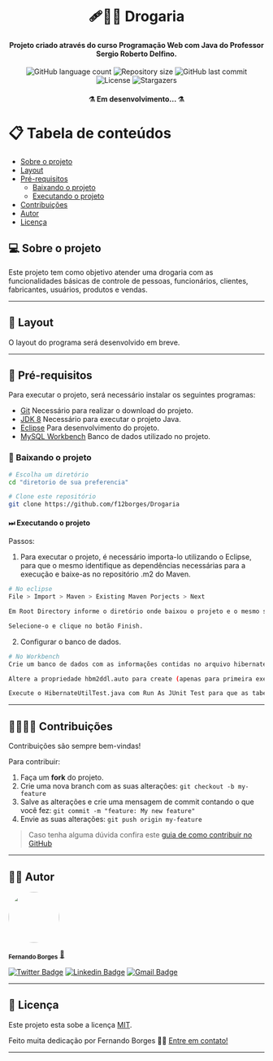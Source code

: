 <h1 align="center">
     🩹💊💉 Drogaria
</h1>

<h4 align="center">
    Projeto criado através do curso Programação Web com Java do Professor Sergio Roberto Delfino.
</h4>

<p align="center">
  <img alt="GitHub language count" src="https://img.shields.io/github/languages/count/f12borges/Drogaria">
  <img alt="Repository size" src="https://img.shields.io/github/repo-size/f12borges/Drogaria?color=yellow">
  <img alt="GitHub last commit" src="https://img.shields.io/github/last-commit/f12borges/Drogaria?color=red">    
  <img alt="License" src="https://img.shields.io/github/license/f12borges/Drogaria?color=brightgreen">
  <img alt="Stargazers" src="https://img.shields.io/github/stars/f12borges/Drogaria?style=social">
  </p>

<h4 align="center">
	⚗ Em desenvolvimento... ⚗
</h4>


📋 Tabela de conteúdos
=================
<!--ts-->
   * [Sobre o projeto](#-sobre-o-projeto)
   * [Layout](#-layout)
   * [Pré-requisitos](#-pré-requisitos)
     * [Baixando o projeto](#-baixando-o-projeto)
     * [Executando o projeto](#-executando-o-projeto)
   * [Contribuições](#-contribuições)
   * [Autor](#-autor)
   * [Licença](#-licença)

<!--te-->

## 💻 Sobre o projeto
Este projeto tem como objetivo atender uma drogaria com as funcionalidades básicas de controle de pessoas, funcionários, clientes, fabricantes, usuários, produtos e vendas.

---


## 🧩 Layout

O layout do programa será desenvolvido em breve.

---

## 🔗 Pré-requisitos

Para executar o projeto, será necessário instalar os seguintes programas:

- [Git](https://git-scm.com) Necessário para realizar o download do projeto.
- [JDK 8](http://www.oracle.com/technetwork/java/javase/downloads/jdk10-downloads-4416644.html) Necessário para executar o projeto Java.
- [Eclipse](https://www.eclipse.org/downloads/packages/release/2021-03/r/eclipse-ide-java-developers) Para desenvolvimento do projeto.
- [MySQL Workbench](https://dev.mysql.com/downloads/windows/installer/8.0.html) Banco de dados utilizado no projeto.

### 💽 Baixando o projeto

```bash
# Escolha um diretório
cd "diretorio de sua preferencia"

# Clone este repositório
git clone https://github.com/f12borges/Drogaria
```
#### ⏭ Executando o projeto

Passos:
1. Para executar o projeto, é necessário importa-lo utilizando o Eclipse, para que o mesmo identifique as dependências necessárias para a execução e baixe-as no repositório .m2 do Maven.

```bash
# No eclipse
File > Import > Maven > Existing Maven Porjects > Next

Em Root Directory informe o diretório onde baixou o projeto e o mesmo será apresentado para importação.

Selecione-o e clique no botão Finish.
```

2. Configurar o banco de dados.

```bash
# No Workbench
Crie um banco de dados com as informações contidas no arquivo hibernate.cfg.xml.

Altere a propriedade hbm2ddl.auto para create (apenas para primeira execução e depois volte para validate) para que as tabelas sejam criadas no banco.

Execute o HibernateUtilTest.java com Run As JUnit Test para que as tabelas sejam criadas.
```
---
## 🤜🏻🤛🏻 Contribuições

Contribuições são sempre bem-vindas!

Para contribuir:
1. Faça um **fork** do projeto.
2. Crie uma nova branch com as suas alterações: `git checkout -b my-feature`
3. Salve as alterações e crie uma mensagem de commit contando o que você fez: `git commit -m "feature: My new feature"`
4. Envie as suas alterações: `git push origin my-feature`
> Caso tenha alguma dúvida confira este [guia de como contribuir no GitHub](./CONTRIBUTING.md)

---

## 🧔🏻 Autor

<a href="https://www.linkedin.com/in/f12borges/">
 <img style="border-radius: 50%;" src="https://avatars.githubusercontent.com/u/60994456?v=4" width="100px;" alt=""/>
 <br />

 <sub><b>Fernando Borges</b></sub></a> <a href="https://www.linkedin.com/in/f12borges/">🚀</a>
 <br />

[![Twitter Badge](https://img.shields.io/badge/-@f12borges-1ca0f1?style=flat-square&labelColor=1ca0f1&logo=twitter&logoColor=white&link=https://twitter.com/f12borges)](https://twitter.com/f12borges) [![Linkedin Badge](https://img.shields.io/badge/-Fernando_Borges-blue?style=flat-square&logo=Linkedin&logoColor=white&link=https://www.linkedin.com/in/f12borges/)](https://www.linkedin.com/in/f12borges/)
[![Gmail Badge](https://img.shields.io/badge/-f12borges@gmail.com-c14438?style=flat-square&logo=Gmail&logoColor=white&link=mailto:tgmarinho@gmail.com)](mailto:f12borges@gmail.com)

---

## 📝 Licença

Este projeto esta sobe a licença [MIT](./LICENSE).

Feito muita dedicação por Fernando Borges 👋🏽 [Entre em contato!](https://www.linkedin.com/in/f12borges/)

---
